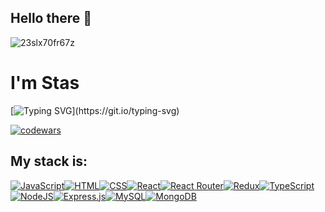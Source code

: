 ## Hello there 👋
![23slx70fr67z](https://user-images.githubusercontent.com/92789723/178463877-ed7e6563-92ae-435e-9c39-55b73f42009c.gif)
# I'm Stas
[![Typing SVG](https://readme-typing-svg.herokuapp.com?color=%2336BCF7&lines=Web-developer+from+Russia.)](https://git.io/typing-svg)

[![codewars](https://www.codewars.com/users/Rubyroido/badges/small)](https://www.codewars.com/users/Rubyroido)  

## My stack is:
[![JavaScript](https://img.shields.io/badge/JavaScript-F7DF1E?logo=javascript&logoColor=000)](#)[![HTML](https://img.shields.io/badge/HTML-%23E34F26.svg?logo=html5&logoColor=white)](#)[![CSS](https://img.shields.io/badge/CSS-1572B6?logo=css3&logoColor=fff)](#)[![React](https://img.shields.io/badge/React-%2320232a.svg?logo=react&logoColor=%2361DAFB)](#)[![React Router](https://img.shields.io/badge/React_Router-CA4245?logo=react-router&logoColor=white)](#)[![Redux](https://img.shields.io/badge/Redux-764ABC?logo=redux&logoColor=fff)](#)[![TypeScript](https://img.shields.io/badge/TypeScript-3178C6?logo=typescript&logoColor=fff)](#)[![NodeJS](https://img.shields.io/badge/Node.js-6DA55F?logo=node.js&logoColor=white)](#)[![Express.js](https://img.shields.io/badge/Express.js-%23404d59.svg?logo=express&logoColor=%2361DAFB)](#)[![MySQL](https://img.shields.io/badge/MySQL-4479A1?logo=mysql&logoColor=fff)](#)[![MongoDB](https://img.shields.io/badge/MongoDB-%234ea94b.svg?logo=mongodb&logoColor=white)](#)

<!--
**Rubyroido/Rubyroido** is a ✨ _special_ ✨ repository because its `README.md` (this file) appears on your GitHub profile.

Here are some ideas to get you started:

- 🔭 I’m currently working on ...
- 🌱 I’m currently learning ...
- 👯 I’m looking to collaborate on ...
- 🤔 I’m looking for help with ...
- 💬 Ask me about ...
- 📫 How to reach me: ...
- 😄 Pronouns: ...
- ⚡ Fun fact: ...
-->
